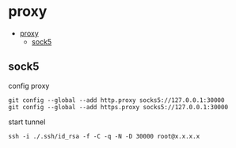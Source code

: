 # proxy

- [proxy](#proxy)
  - [sock5](#sock5)

## sock5

config proxy

    git config --global --add http.proxy socks5://127.0.0.1:30000
    git config --global --add https.proxy socks5://127.0.0.1:30000

start tunnel

    ssh -i ./.ssh/id_rsa -f -C -q -N -D 30000 root@x.x.x.x
